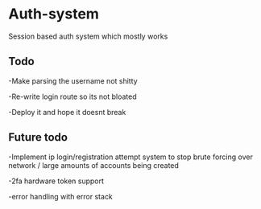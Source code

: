 # Auth-system

Session based auth system which mostly works

## Todo

-Make parsing the username not shitty

-Re-write login route so its not bloated

-Deploy it and hope it doesnt break

## Future todo

-Implement ip login/registration attempt system to stop brute forcing over network / large amounts of accounts being created

-2fa hardware token support

-error handling with error stack
